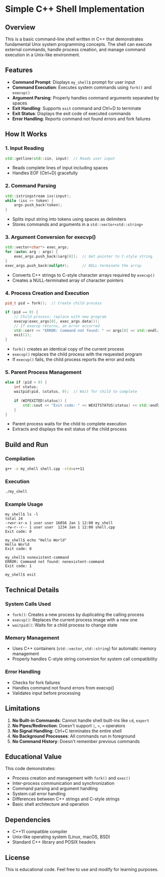 # Simple C++ Shell Implementation

## Overview

This is a basic command-line shell written in C++ that demonstrates fundamental Unix system programming concepts. The shell can execute external commands, handle process creation, and manage command execution in a Unix-like environment.

## Features

- **Command Prompt**: Displays `my_shell$` prompt for user input
- **Command Execution**: Executes system commands using `fork()` and `execvp()`
- **Argument Parsing**: Properly handles command arguments separated by spaces
- **Exit Handling**: Supports `exit` command and Ctrl+D to terminate
- **Exit Status**: Displays the exit code of executed commands
- **Error Handling**: Reports command not found errors and fork failures

## How It Works

### 1. Input Reading
```cpp
std::getline(std::cin, input)  // Reads user input
```
- Reads complete lines of input including spaces
- Handles EOF (Ctrl+D) gracefully

### 2. Command Parsing
```cpp
std::istringstream iss(input);
while (iss >> token) {
    args.push_back(token);
}
```
- Splits input string into tokens using spaces as delimiters
- Stores commands and arguments in a `std::vector<std::string>`

### 3. Argument Conversion for execvp()
```cpp
std::vector<char*> exec_args;
for (auto& arg : args) {
    exec_args.push_back(&arg[0]);  // Get pointer to C-style string
}
exec_args.push_back(nullptr);      // NULL-terminate the array
```
- Converts C++ strings to C-style character arrays required by `execvp()`
- Creates a NULL-terminated array of character pointers

### 4. Process Creation and Execution
```cpp
pid_t pid = fork();  // Create child process

if (pid == 0) {
    // Child process: replace with new program
    execvp(exec_args[0], exec_args.data());
    // If execvp returns, an error occurred
    std::cerr << "ERROR: Command not found: " << args[0] << std::endl;
    exit(1);
}
```
- `fork()` creates an identical copy of the current process
- `execvp()` replaces the child process with the requested program
- If `execvp()` fails, the child process reports the error and exits

### 5. Parent Process Management
```cpp
else if (pid > 0) {
    int status;
    waitpid(pid, &status, 0);  // Wait for child to complete
    
    if (WIFEXITED(status)) {
        std::cout << "Exit code: " << WEXITSTATUS(status) << std::endl;
    }
}
```
- Parent process waits for the child to complete execution
- Extracts and displays the exit status of the child process

## Build and Run

### Compilation
```bash
g++ -o my_shell shell.cpp -std=c++11
```

### Execution
```bash
./my_shell
```

### Example Usage
```
my_shell$ ls -l
total 24
-rwxr-xr-x 1 user user 16856 Jan 1 12:00 my_shell
-rw-r--r-- 1 user user  1234 Jan 1 12:00 shell.cpp
Exit code: 0

my_shell$ echo "Hello World"
Hello World
Exit code: 0

my_shell$ nonexistent-command
ERROR: Command not found: nonexistent-command
Exit code: 1

my_shell$ exit
```

## Technical Details

### System Calls Used
- `fork()`: Creates a new process by duplicating the calling process
- `execvp()`: Replaces the current process image with a new one
- `waitpid()`: Waits for a child process to change state

### Memory Management
- Uses C++ containers (`std::vector`, `std::string`) for automatic memory management
- Properly handles C-style string conversion for system call compatibility

### Error Handling
- Checks for fork failures
- Handles command not found errors from execvp()
- Validates input before processing

## Limitations

1. **No Built-in Commands**: Cannot handle shell built-ins like `cd`, `export`
2. **No Pipes/Redirection**: Doesn't support `|`, `>`, `<` operators
3. **No Signal Handling**: Ctrl+C terminates the entire shell
4. **No Background Processes**: All commands run in foreground
5. **No Command History**: Doesn't remember previous commands

## Educational Value

This code demonstrates:
- Process creation and management with `fork()` and `exec()`
- Inter-process communication and synchronization
- Command parsing and argument handling
- System call error handling
- Differences between C++ strings and C-style strings
- Basic shell architecture and operation

## Dependencies

- C++11 compatible compiler
- Unix-like operating system (Linux, macOS, BSD)
- Standard C++ library and POSIX headers

## License

This is educational code. Feel free to use and modify for learning purposes.
